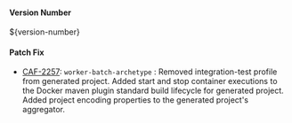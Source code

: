 #### Version Number
${version-number}

#### Patch Fix

- [CAF-2257](https://jira.autonomy.com/browse/CAF-2257): `worker-batch-archetype` : Removed integration-test profile from generated project. Added start and stop container executions to the Docker maven plugin standard build lifecycle for generated project. Added project encoding properties to the generated project's aggregator.
